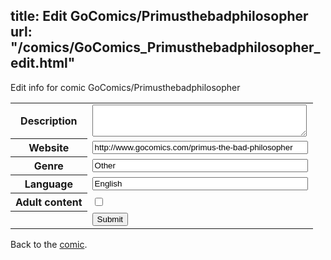 title: Edit GoComics/Primusthebadphilosopher
url: "/comics/GoComics_Primusthebadphilosopher_edit.html"
---
Edit info for comic GoComics/Primusthebadphilosopher

<form name="comic" action="http://gaepostmail.appspot.com/comic/" method="post">
<table class="comicinfo">
<tr>
<th>Description</th><td><textarea name="description" cols="40" rows="3"></textarea></td>
</tr>
<tr>
<th>Website</th><td><input type="text" name="url" value="http://www.gocomics.com/primus-the-bad-philosopher" size="40"/></td>
</tr>
<tr>
<th>Genre</th><td><input type="text" name="genre" value="Other" size="40"/></td>
</tr>
<tr>
<th>Language</th><td><input type="text" name="language" value="English" size="40"/></td>
</tr>
<tr>
<th>Adult content</th><td><input type="checkbox" name="adult" value="adult" /></td>
</tr>
<tr>
<th></th><td>
<input type="hidden" name="comic" value="GoComics_Primusthebadphilosopher" />
<input type="submit" name="submit" value="Submit" />
</td>
</tr>
</table>
</form>

Back to the [comic](GoComics_Primusthebadphilosopher.html).
